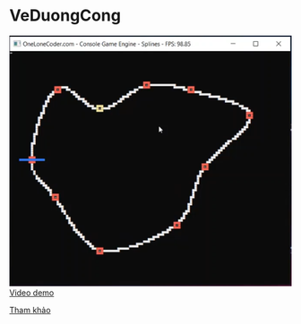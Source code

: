 # VeDuongCong
![Thumbnail](https://github.com/surfwed/VeDuongCong/blob/master/Javidx9Spline/spline.png) <br>
[Video demo](https://www.youtube.com/watch?v=mhjwpUxsv9I)

[Tham khảo](https://www.youtube.com/watch?v=9_aJGUTePYo)
